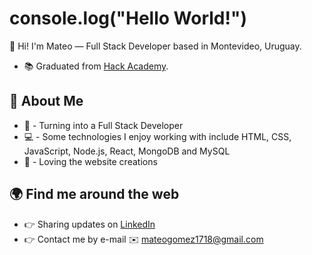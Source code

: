 # console.log("Hello World!")

👋 Hi! I'm Mateo — Full Stack Developer based in Montevideo, Uruguay.

- 📚 Graduated from [Hack Academy](https://ha.dev/).

## 🚀 About Me
- 💪 - Turning into a Full Stack Developer
- 💻 - Some technologies I enjoy working with include HTML, CSS, JavaScript, Node.js, React, MongoDB and MySQL
- 🎨 - Loving the website creations

## 🌍 Find me around the web 
- 👉 Sharing updates on [LinkedIn](https://www.linkedin.com/in/mateo-g%C3%B3mez-mello/)
- 👉 Contact me by e-mail ✉️ mateogomez1718@gmail.com
